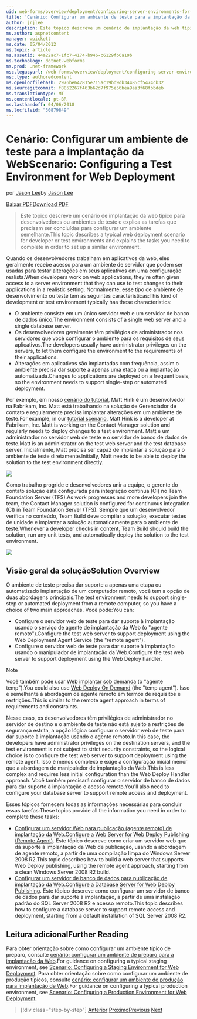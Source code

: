 ```yaml
---
uid: web-forms/overview/deployment/configuring-server-environments-for-web-deployment/scenario-configuring-a-test-environment-for-web-deployment
title: 'Cenário: Configurar um ambiente de teste para a implantação da Web | Microsoft Docs'
author: jrjlee
description: Este tópico descreve um cenário de implantação da web típico para desenvolvedores ou ambientes de teste e explica as tarefas que precisam ser concluídas para configurar um si...
ms.author: aspnetcontent
manager: wpickett
ms.date: 05/04/2012
ms.topic: article
ms.assetid: 44a22ac7-1fc7-4174-b946-c6129fb6a19b
ms.technology: dotnet-webforms
ms.prod: .net-framework
msc.legacyurl: /web-forms/overview/deployment/configuring-server-environments-for-web-deployment/scenario-configuring-a-test-environment-for-web-deployment
msc.type: authoredcontent
ms.openlocfilehash: 2976be642815e715ac19bd9db34485cf5474cb32
ms.sourcegitcommit: f8852267f463b62d7f975e56bea9aa3f68fbbdeb
ms.translationtype: MT
ms.contentlocale: pt-BR
ms.lasthandoff: 04/06/2018
ms.locfileid: "30879849"
---
```

<a name="scenario-configuring-a-test-environment-for-web-deployment"></a><span data-ttu-id="3bec5-103">Cenário: Configurar um ambiente de teste para a implantação da Web</span><span class="sxs-lookup"><span data-stu-id="3bec5-103">Scenario: Configuring a Test Environment for Web Deployment</span></span>
====================
<span data-ttu-id="3bec5-104">por [Jason Lee](https://github.com/jrjlee)</span><span class="sxs-lookup"><span data-stu-id="3bec5-104">by [Jason Lee](https://github.com/jrjlee)</span></span>

[<span data-ttu-id="3bec5-105">Baixar PDF</span><span class="sxs-lookup"><span data-stu-id="3bec5-105">Download PDF</span></span>](https://msdnshared.blob.core.windows.net/media/MSDNBlogsFS/prod.evol.blogs.msdn.com/CommunityServer.Blogs.Components.WeblogFiles/00/00/00/63/56/8130.DeployingWebAppsInEnterpriseScenarios.pdf)

> <span data-ttu-id="3bec5-106">Este tópico descreve um cenário de implantação da web típico para desenvolvedores ou ambientes de teste e explica as tarefas que precisam ser concluídas para configurar um ambiente semelhante.</span><span class="sxs-lookup"><span data-stu-id="3bec5-106">This topic describes a typical web deployment scenario for developer or test environments and explains the tasks you need to complete in order to set up a similar environment.</span></span>


<span data-ttu-id="3bec5-107">Quando os desenvolvedores trabalham em aplicativos da web, eles geralmente recebe acesso para um ambiente de servidor que podem ser usadas para testar alterações em seus aplicativos em uma configuração realista.</span><span class="sxs-lookup"><span data-stu-id="3bec5-107">When developers work on web applications, they're often given access to a server environment that they can use to test changes to their applications in a realistic setting.</span></span> <span data-ttu-id="3bec5-108">Normalmente, esse tipo de ambiente de desenvolvimento ou teste tem as seguintes características:</span><span class="sxs-lookup"><span data-stu-id="3bec5-108">This kind of development or test environment typically has these characteristics:</span></span>

- <span data-ttu-id="3bec5-109">O ambiente consiste em um único servidor web e um servidor de banco de dados único.</span><span class="sxs-lookup"><span data-stu-id="3bec5-109">The environment consists of a single web server and a single database server.</span></span>
- <span data-ttu-id="3bec5-110">Os desenvolvedores geralmente têm privilégios de administrador nos servidores que você configurar o ambiente para os requisitos de seus aplicativos.</span><span class="sxs-lookup"><span data-stu-id="3bec5-110">The developers usually have administrator privileges on the servers, to let them configure the environment to the requirements of their applications.</span></span>
- <span data-ttu-id="3bec5-111">Alterações em aplicativos são implantadas com frequência, assim o ambiente precisa dar suporte a apenas uma etapa ou a implantação automatizada.</span><span class="sxs-lookup"><span data-stu-id="3bec5-111">Changes to applications are deployed on a frequent basis, so the environment needs to support single-step or automated deployment.</span></span>

<span data-ttu-id="3bec5-112">Por exemplo, em nosso [cenário do tutorial](../deploying-web-applications-in-enterprise-scenarios/enterprise-web-deployment-scenario-overview.md), Matt Hink é um desenvolvedor na Fabrikam, Inc. Matt está trabalhando na solução de Gerenciador de contato e regularmente precisa implantar alterações em um ambiente de teste.</span><span class="sxs-lookup"><span data-stu-id="3bec5-112">For example, in our [tutorial scenario](../deploying-web-applications-in-enterprise-scenarios/enterprise-web-deployment-scenario-overview.md), Matt Hink is a developer at Fabrikam, Inc. Matt is working on the Contact Manager solution and regularly needs to deploy changes to a test environment.</span></span> <span data-ttu-id="3bec5-113">Matt é um administrador no servidor web de teste e o servidor de banco de dados de teste.</span><span class="sxs-lookup"><span data-stu-id="3bec5-113">Matt is an administrator on the test web server and the test database server.</span></span> <span data-ttu-id="3bec5-114">Inicialmente, Matt precisa ser capaz de implantar a solução para o ambiente de teste diretamente.</span><span class="sxs-lookup"><span data-stu-id="3bec5-114">Initially, Matt needs to be able to deploy the solution to the test environment directly.</span></span>

![](scenario-configuring-a-test-environment-for-web-deployment/_static/image1.png)

<span data-ttu-id="3bec5-115">Como trabalho progride e desenvolvedores unir a equipe, o gerente do contato solução está configurada para integração contínua (CI) no Team Foundation Server (TFS).</span><span class="sxs-lookup"><span data-stu-id="3bec5-115">As work progresses and more developers join the team, the Contact Manager solution is configured for continuous integration (CI) in Team Foundation Server (TFS).</span></span> <span data-ttu-id="3bec5-116">Sempre que um desenvolvedor verifica no conteúdo, Team Build deve compilar a solução, executar testes de unidade e implantar a solução automaticamente para o ambiente de teste.</span><span class="sxs-lookup"><span data-stu-id="3bec5-116">Whenever a developer checks in content, Team Build should build the solution, run any unit tests, and automatically deploy the solution to the test environment.</span></span>

![](scenario-configuring-a-test-environment-for-web-deployment/_static/image2.png)

## <a name="solution-overview"></a><span data-ttu-id="3bec5-117">Visão geral da solução</span><span class="sxs-lookup"><span data-stu-id="3bec5-117">Solution Overview</span></span>

<span data-ttu-id="3bec5-118">O ambiente de teste precisa dar suporte a apenas uma etapa ou automatizado implantação de um computador remoto, você tem a opção de duas abordagens principais.</span><span class="sxs-lookup"><span data-stu-id="3bec5-118">The test environment needs to support single-step or automated deployment from a remote computer, so you have a choice of two main approaches.</span></span> <span data-ttu-id="3bec5-119">Você pode:</span><span class="sxs-lookup"><span data-stu-id="3bec5-119">You can:</span></span>

- <span data-ttu-id="3bec5-120">Configure o servidor web de teste para dar suporte à implantação usando o serviço de agente de implantação da Web (o "agente remoto").</span><span class="sxs-lookup"><span data-stu-id="3bec5-120">Configure the test web server to support deployment using the Web Deployment Agent Service (the "remote agent").</span></span>
- <span data-ttu-id="3bec5-121">Configure o servidor web de teste para dar suporte à implantação usando o manipulador de implantação da Web.</span><span class="sxs-lookup"><span data-stu-id="3bec5-121">Configure the test web server to support deployment using the Web Deploy handler.</span></span>

> [!NOTE]
> <span data-ttu-id="3bec5-122">Você também pode usar [Web implantar sob demanda](https://technet.microsoft.com/library/ee517345(WS.10).aspx) (o "agente temp").</span><span class="sxs-lookup"><span data-stu-id="3bec5-122">You could also use [Web Deploy On Demand](https://technet.microsoft.com/library/ee517345(WS.10).aspx) (the "temp agent").</span></span> <span data-ttu-id="3bec5-123">Isso é semelhante à abordagem de agente remoto em termos de requisitos e restrições.</span><span class="sxs-lookup"><span data-stu-id="3bec5-123">This is similar to the remote agent approach in terms of requirements and constraints.</span></span>


<span data-ttu-id="3bec5-124">Nesse caso, os desenvolvedores têm privilégios de administrador no servidor de destino e o ambiente de teste não está sujeito a restrições de segurança estrita, a opção lógica configurar o servidor web de teste para dar suporte à implantação usando o agente remoto.</span><span class="sxs-lookup"><span data-stu-id="3bec5-124">In this case, the developers have administrator privileges on the destination servers, and the test environment is not subject to strict security constraints, so the logical choice is to configure the test web server to support deployment using the remote agent.</span></span> <span data-ttu-id="3bec5-125">Isso é menos complexo e exige a configuração inicial menor que a abordagem de manipulador de implantação da Web.</span><span class="sxs-lookup"><span data-stu-id="3bec5-125">This is less complex and requires less initial configuration than the Web Deploy Handler approach.</span></span> <span data-ttu-id="3bec5-126">Você também precisará configurar o servidor de banco de dados para dar suporte à implantação e acesso remoto.</span><span class="sxs-lookup"><span data-stu-id="3bec5-126">You'll also need to configure your database server to support remote access and deployment.</span></span>

<span data-ttu-id="3bec5-127">Esses tópicos fornecem todas as informações necessárias para concluir essas tarefas:</span><span class="sxs-lookup"><span data-stu-id="3bec5-127">These topics provide all the information you need in order to complete these tasks:</span></span>

- <span data-ttu-id="3bec5-128">[Configurar um servidor Web para publicação (agente remoto) de implantação da Web](configuring-a-web-server-for-web-deploy-publishing-remote-agent.md).</span><span class="sxs-lookup"><span data-stu-id="3bec5-128">[Configure a Web Server for Web Deploy Publishing (Remote Agent)](configuring-a-web-server-for-web-deploy-publishing-remote-agent.md).</span></span> <span data-ttu-id="3bec5-129">Este tópico descreve como criar um servidor web que dá suporte à implantação da Web de publicação, usando a abordagem de agente remoto, a partir de uma compilação limpa do Windows Server 2008 R2.</span><span class="sxs-lookup"><span data-stu-id="3bec5-129">This topic describes how to build a web server that supports Web Deploy publishing, using the remote agent approach, starting from a clean Windows Server 2008 R2 build.</span></span>
- <span data-ttu-id="3bec5-130">[Configurar um servidor de banco de dados para publicação de implantação da Web](configuring-a-database-server-for-web-deploy-publishing.md).</span><span class="sxs-lookup"><span data-stu-id="3bec5-130">[Configure a Database Server for Web Deploy Publishing](configuring-a-database-server-for-web-deploy-publishing.md).</span></span> <span data-ttu-id="3bec5-131">Este tópico descreve como configurar um servidor de banco de dados para dar suporte à implantação, a partir de uma instalação padrão do SQL Server 2008 R2 e acesso remoto.</span><span class="sxs-lookup"><span data-stu-id="3bec5-131">This topic describes how to configure a database server to support remote access and deployment, starting from a default installation of SQL Server 2008 R2.</span></span>

## <a name="further-reading"></a><span data-ttu-id="3bec5-132">Leitura adicional</span><span class="sxs-lookup"><span data-stu-id="3bec5-132">Further Reading</span></span>

<span data-ttu-id="3bec5-133">Para obter orientação sobre como configurar um ambiente típico de preparo, consulte [cenário: configurar um ambiente de preparo para a implantação da Web](scenario-configuring-a-staging-environment-for-web-deployment.md).</span><span class="sxs-lookup"><span data-stu-id="3bec5-133">For guidance on configuring a typical staging environment, see [Scenario: Configuring a Staging Environment for Web Deployment](scenario-configuring-a-staging-environment-for-web-deployment.md).</span></span> <span data-ttu-id="3bec5-134">Para obter orientação sobre como configurar um ambiente de produção típicos, consulte [cenário: configurar um ambiente de produção para implantação de Web](scenario-configuring-a-production-environment-for-web-deployment.md).</span><span class="sxs-lookup"><span data-stu-id="3bec5-134">For guidance on configuring a typical production environment, see [Scenario: Configuring a Production Environment for Web Deployment](scenario-configuring-a-production-environment-for-web-deployment.md).</span></span>

> [!div class="step-by-step"]
> <span data-ttu-id="3bec5-135">[Anterior](choosing-the-right-approach-to-web-deployment.md)
> [Próximo](scenario-configuring-a-staging-environment-for-web-deployment.md)</span><span class="sxs-lookup"><span data-stu-id="3bec5-135">[Previous](choosing-the-right-approach-to-web-deployment.md)
[Next](scenario-configuring-a-staging-environment-for-web-deployment.md)</span></span>
